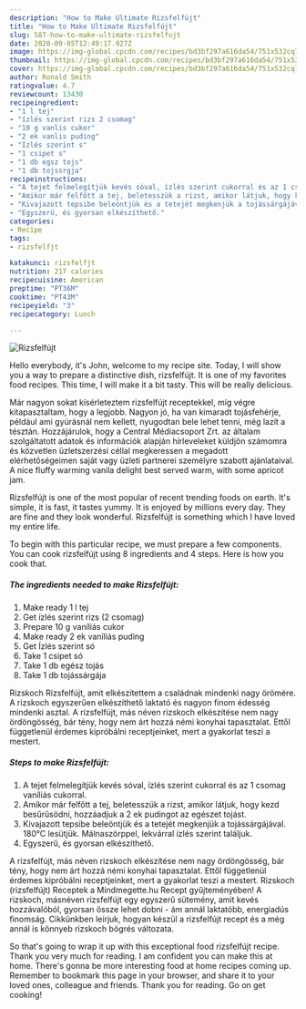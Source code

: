 ```yaml
---
description: "How to Make Ultimate Rizsfelfújt"
title: "How to Make Ultimate Rizsfelfújt"
slug: 587-how-to-make-ultimate-rizsfelfujt
date: 2020-09-05T12:49:17.927Z
image: https://img-global.cpcdn.com/recipes/bd3bf297a616da54/751x532cq70/rizsfelfujt-recept-foto.jpg
thumbnail: https://img-global.cpcdn.com/recipes/bd3bf297a616da54/751x532cq70/rizsfelfujt-recept-foto.jpg
cover: https://img-global.cpcdn.com/recipes/bd3bf297a616da54/751x532cq70/rizsfelfujt-recept-foto.jpg
author: Ronald Smith
ratingvalue: 4.7
reviewcount: 13430
recipeingredient:
- "1 l tej"
- "ízlés szerint rizs 2 csomag"
- "10 g vanlis cukor"
- "2 ek vanlis puding"
- "Ízlés szerint s"
- "1 csipet s"
- "1 db egsz tojs"
- "1 db tojssrgja"
recipeinstructions:
- "A tejet felmelegítjük kevés sóval, ízlés szerint cukorral és az 1 csomag vaníliás cukorral."
- "Amikor már felfőtt a tej, beletesszük a rizst, amikor látjuk, hogy kezd besűrűsödni, hozzáadjuk a 2 ek pudingot az egészet tojást."
- "Kivajazott tepsibe beleöntjük és a tetejét megkenjük a tojássárgájával. 180°C lesütjük. Málnaszörppel, lekvárral ízlés szerint találjuk."
- "Egyszerű, és gyorsan elkészíthető."
categories:
- Recipe
tags:
- rizsfelfjt

katakunci: rizsfelfjt 
nutrition: 217 calories
recipecuisine: American
preptime: "PT36M"
cooktime: "PT43M"
recipeyield: "3"
recipecategory: Lunch

---
```



![Rizsfelfújt](https://img-global.cpcdn.com/recipes/bd3bf297a616da54/751x532cq70/rizsfelfujt-recept-foto.jpg)

Hello everybody, it's John, welcome to my recipe site. Today, I will show you a way to prepare a distinctive dish, rizsfelfújt. It is one of my favorites food recipes. This time, I will make it a bit tasty. This will be really delicious.

Már nagyon sokat kísérleteztem rizsfelfújt receptekkel, míg végre kitapasztaltam, hogy a legjobb. Nagyon jó, ha van kimaradt tojásfehérje, például ami gyúrásnál nem kellett, nyugodtan bele lehet tenni, még lazít a tésztán. Hozzájárulok, hogy a Central Médiacsoport Zrt. az általam szolgáltatott adatok és információk alapján hírleveleket küldjön számomra és közvetlen üzletszerzési céllal megkeressen a megadott elérhetőségeimen saját vagy üzleti partnerei személyre szabott ajánlataival. A nice fluffy warming vanila delight best served warm, with some apricot jam.

Rizsfelfújt is one of the most popular of recent trending foods on earth. It's simple, it is fast, it tastes yummy. It is enjoyed by millions every day. They are fine and they look wonderful. Rizsfelfújt is something which I have loved my entire life.


To begin with this particular recipe, we must prepare a few components. You can cook rizsfelfújt using 8 ingredients and 4 steps. Here is how you cook that.

<!--inarticleads1-->

##### The ingredients needed to make Rizsfelfújt:

1. Make ready 1 l tej
1. Get ízlés szerint rizs (2 csomag)
1. Prepare 10 g vaníliás cukor
1. Make ready 2 ek vaníliás puding
1. Get Ízlés szerint só
1. Take 1 csipet só
1. Take 1 db egész tojás
1. Take 1 db tojássárgája


Rizskoch Rizsfelfújt, amit elkészítettem a családnak mindenki nagy örömére. A rizskoch egyszerűen elkészíthető laktató és nagyon finom édesség mindenki asztal. A rizsfelfújt, más néven rizskoch elkészítése nem nagy ördöngösség, bár tény, hogy nem árt hozzá némi konyhai tapasztalat. Ettől függetlenül érdemes kipróbálni receptjeinket, mert a gyakorlat teszi a mestert. 

<!--inarticleads2-->

##### Steps to make Rizsfelfújt:

1. A tejet felmelegítjük kevés sóval, ízlés szerint cukorral és az 1 csomag vaníliás cukorral.
1. Amikor már felfőtt a tej, beletesszük a rizst, amikor látjuk, hogy kezd besűrűsödni, hozzáadjuk a 2 ek pudingot az egészet tojást.
1. Kivajazott tepsibe beleöntjük és a tetejét megkenjük a tojássárgájával. 180°C lesütjük. Málnaszörppel, lekvárral ízlés szerint találjuk.
1. Egyszerű, és gyorsan elkészíthető.


A rizsfelfújt, más néven rizskoch elkészítése nem nagy ördöngösség, bár tény, hogy nem árt hozzá némi konyhai tapasztalat. Ettől függetlenül érdemes kipróbálni receptjeinket, mert a gyakorlat teszi a mestert. Rizskoch (rizsfelfújt) Receptek a Mindmegette.hu Recept gyűjteményében! A rizskoch, másnéven rizsfelfújt egy egyszerű sütemény, amit kevés hozzávalóból, gyorsan össze lehet dobni - ám annál laktatóbb, energiadús finomság. Cikkünkben leírjuk, hogyan készül a rizsfelfújt recept és a még annál is könnyeb rizskoch bögrés változata. 

So that's going to wrap it up with this exceptional food rizsfelfújt recipe. Thank you very much for reading. I am confident you can make this at home. There's gonna be more interesting food at home recipes coming up. Remember to bookmark this page in your browser, and share it to your loved ones, colleague and friends. Thank you for reading. Go on get cooking!
